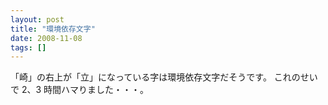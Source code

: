 ```yaml
---
layout: post
title: "環境依存文字"
date: 2008-11-08
tags: []
---
```


「崎」の右上が「立」になっている字は環境依存文字だそうです。
これのせいで 2、3 時間ハマりました・・・。
